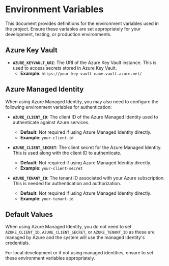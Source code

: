 # Environment Variables

This document provides definitions for the environment variables used in the project. Ensure these variables are set appropriately for your development, testing, or production environments.

## Azure Key Vault

- **`AZURE_KEYVAULT_URI`**: The URI of the Azure Key Vault instance. This is used to access secrets stored in Azure Key Vault.
  - **Example**: `https://your-key-vault-name.vault.azure.net/`

## Azure Managed Identity

When using Azure Managed Identity, you may also need to configure the following environment variables for authentication:

- **`AZURE_CLIENT_ID`**: The client ID of the Azure Managed Identity used to authenticate against Azure services.
  - **Default**: Not required if using Azure Managed Identity directly.
  - **Example**: `your-client-id`

- **`AZURE_CLIENT_SECRET`**: The client secret for the Azure Managed Identity. This is used along with the client ID to authenticate.
  - **Default**: Not required if using Azure Managed Identity directly.
  - **Example**: `your-client-secret`

- **`AZURE_TENANT_ID`**: The tenant ID associated with your Azure subscription. This is needed for authentication and authorization.
  - **Default**: Not required if using Azure Managed Identity directly.
  - **Example**: `your-tenant-id`

## Default Values

When using Azure Managed Identity, you do not need to set `AZURE_CLIENT_ID`, `AZURE_CLIENT_SECRET`, or `AZURE_TENANT_ID` as these are managed by Azure and the system will use the managed identity's credentials.

For local development or if not using managed identities, ensure to set these environment variables appropriately.

